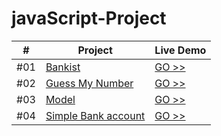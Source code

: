 # javaScript-Project
|  #  | Project                                                                                                    | Live Demo                                                                           |
| :-: | ---------------------------------------------------------------------------------------------------------- | ----------------------------------------------------------------------------------- |
| #01 | [Bankist](https://feroz455.github.io/javaScript-Project/Bankist/)                            | [GO >>](https://feroz455.github.io/javaScript-Project/Bankist/)               |
| #02 | [Guess My Number](https://feroz455.github.io/javaScript-Project/Guess-myNumber/)                         | [GO >>](https://feroz455.github.io/javaScript-Project/Guess-myNumber/)           |
| #03 | [Model](https://feroz455.github.io/javaScript-Project/Model/)        | [GO >>](https://feroz455.github.io/javaScript-Project/Model/)         |
| #04 | [Simple Bank account](https://feroz455.github.io/javaScript-Project/simple%20Bank%20Account/)                       | [GO >>](https://feroz455.github.io/javaScript-Project/simple%20Bank%20Account/)               |
